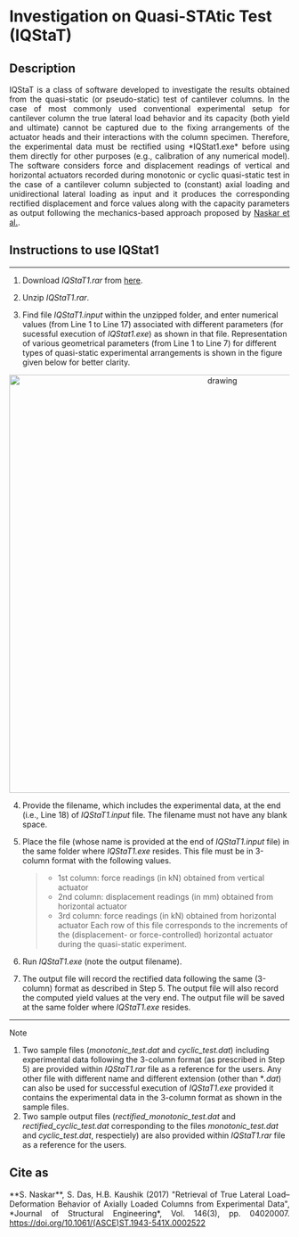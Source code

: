 # Investigation on Quasi-STAtic Test (IQStaT)

## Description

<p align="justify"> IQStaT is a class of software developed to investigate the results obtained from the quasi-static (or pseudo-static) test of cantilever columns. In the case of most commonly used conventional experimental setup for cantilever column the true lateral load behavior and its capacity (both yield and ultimate) cannot be captured due to the fixing arrangements of the actuator heads and their interactions with the column specimen. Therefore, the experimental data must be rectified using *IQStat1.exe* before using them directly for other purposes (e.g., calibration of any numerical model). The software considers force and displacement readings of vertical and horizontal actuators recorded during monotonic or cyclic quasi-static test in the case of a cantilever column subjected to (constant) axial loading and unidirectional lateral loading as input and it produces the corresponding rectified displacement and force values along with the capacity parameters as output following the mechanics-based approach proposed by <a href="https://doi.org/10.1061/(ASCE)ST.1943-541X.0002522">Naskar et al.</a>. </p>

## Instructions to use IQStat1
---

1. Download *IQStaT1.rar* from <a href="https://github.com/SubhadipN/IQStat/blob/main/IQStaT1.rar">here</a>.

2. Unzip *IQStaT1.rar*.

3. Find file *IQStaT1.input* within the unzipped folder, and enter numerical values (from Line 1 to Line 17) associated with different parameters (for sucessful execution of *IQStat1.exe*) as shown in that file. Representation of various geometrical parameters (from Line 1 to Line 7) for different types of quasi-static experimental arrangements is shown in the figure given below for better clarity.
<p align="center">
    <img align="center" src="https://drive.google.com/uc?export=view&id=18AEgjvi-5OX_SYTfAg_KjDnQ6nDbGKxY" alt="drawing" width="750"/>
</p>

4. Provide the filename, which includes the experimental data, at the end (i.e., Line 18) of *IQStaT1.input* file. The filename must not have any blank space.

5. Place the file (whose name is provided at the end of *IQStaT1.input* file) in the same folder where *IQStaT1.exe* resides. This file must be in 3-column format with the following values.
	>* 1st column: force readings (in kN) obtained from vertical actuator
	>* 2nd column: displacement readings (in mm) obtained from horizontal actuator
	>* 3rd column: force readings (in kN) obtained from horizontal actuator
Each row of this file corresponds to the increments of the (displacement- or force-controlled) horizontal actuator during the quasi-static experiment.

6. Run *IQStaT1.exe* (note the output filename).

7. The output file will record the rectified data following the same (3-column) format as described in Step 5. The output file will also record the computed yield values at the very end. The output file will be saved at the same folder where *IQStaT1.exe* resides.
   
---

> [!NOTE]
> 1. Two sample files (*monotonic_test.dat* and *cyclic_test.dat*) including experimental data following the 3-column format (as prescribed in Step 5) are provided within *IQStaT1.rar* file as a reference for the users. Any other file with different name and different extension (other than **.dat*) can also be used for successful execution of *IQStaT1.exe* provided it contains the experimental data in the 3-column format as shown in the sample files.
> 2. Two sample output files (*rectified_monotonic_test.dat* and *rectified_cyclic_test.dat* corresponding to the files *monotonic_test.dat* and *cyclic_test.dat*, respectiely) are also provided within *IQStaT1.rar* file as a reference for the users.

## Cite as
<p align="justify"> **S. Naskar**, S. Das, H.B. Kaushik (2017) "Retrieval of True Lateral Load–Deformation Behavior of Axially Loaded Columns from Experimental Data", *Journal of Structural Engineering*, Vol. 146(3), pp. 04020007. <a href="https://doi.org/10.1061/(ASCE)ST.1943-541X.0002522">https://doi.org/10.1061/(ASCE)ST.1943-541X.0002522</a> </p>

